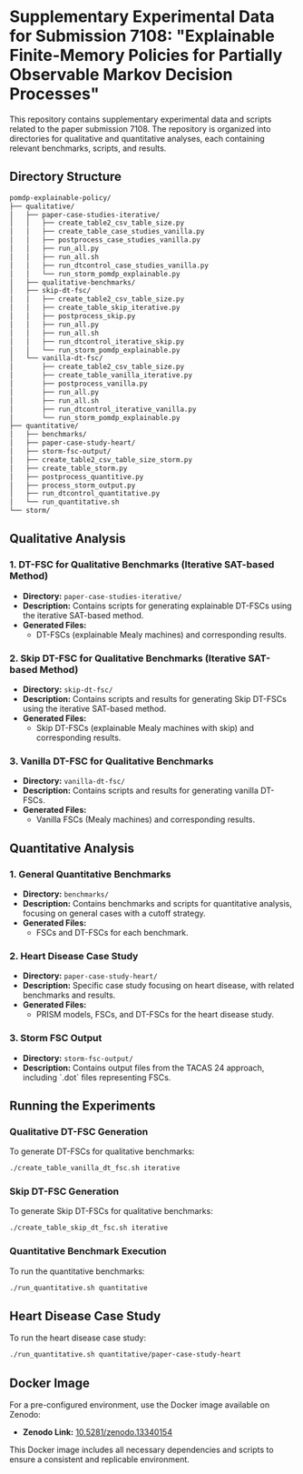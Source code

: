
# Supplementary Experimental Data for Submission 7108: "Explainable Finite-Memory Policies for Partially Observable Markov Decision Processes"

This repository contains supplementary experimental data and scripts related to the paper submission 7108. The repository is organized into directories for qualitative and quantitative analyses, each containing relevant benchmarks, scripts, and results.

## Directory Structure

```bash
pomdp-explainable-policy/
├── qualitative/
│   ├── paper-case-studies-iterative/
│   │   ├── create_table2_csv_table_size.py
│   │   ├── create_table_case_studies_vanilla.py
│   │   ├── postprocess_case_studies_vanilla.py
│   │   ├── run_all.py
│   │   ├── run_all.sh
│   │   ├── run_dtcontrol_case_studies_vanilla.py
│   │   └── run_storm_pomdp_explainable.py
│   ├── qualitative-benchmarks/
│   ├── skip-dt-fsc/
│   │   ├── create_table2_csv_table_size.py
│   │   ├── create_table_skip_iterative.py
│   │   ├── postprocess_skip.py
│   │   ├── run_all.py
│   │   ├── run_all.sh
│   │   ├── run_dtcontrol_iterative_skip.py
│   │   └── run_storm_pomdp_explainable.py
│   └── vanilla-dt-fsc/
│       ├── create_table2_csv_table_size.py
│       ├── create_table_vanilla_iterative.py
│       ├── postprocess_vanilla.py
│       ├── run_all.py
│       ├── run_all.sh
│       ├── run_dtcontrol_iterative_vanilla.py
│       └── run_storm_pomdp_explainable.py
├── quantitative/
│   ├── benchmarks/
│   ├── paper-case-study-heart/
│   ├── storm-fsc-output/
│   ├── create_table2_csv_table_size_storm.py
│   ├── create_table_storm.py
│   ├── postprocess_quantitive.py
│   ├── process_storm_output.py
│   ├── run_dtcontrol_quantitative.py
│   └── run_quantitative.sh
└── storm/
```

## Qualitative Analysis

### 1. **DT-FSC for Qualitative Benchmarks (Iterative SAT-based Method)**
- **Directory:** `paper-case-studies-iterative/`
- **Description:** Contains scripts for generating explainable DT-FSCs using the iterative SAT-based method.
- **Generated Files:**
  - DT-FSCs (explainable Mealy machines) and corresponding results.

### 2. **Skip DT-FSC for Qualitative Benchmarks (Iterative SAT-based Method)**
- **Directory:** `skip-dt-fsc/`
- **Description:** Contains scripts and results for generating Skip DT-FSCs using the iterative SAT-based method.
- **Generated Files:**
  - Skip DT-FSCs (explainable Mealy machines with skip) and corresponding results.

### 3. **Vanilla DT-FSC for Qualitative Benchmarks**
- **Directory:** `vanilla-dt-fsc/`
- **Description:** Contains scripts and results for generating vanilla DT-FSCs.
- **Generated Files:**
  - Vanilla FSCs (Mealy machines) and corresponding results.

## Quantitative Analysis

### 1. **General Quantitative Benchmarks**
- **Directory:** `benchmarks/`
- **Description:** Contains benchmarks and scripts for quantitative analysis, focusing on general cases with a cutoff strategy.
- **Generated Files:**
  - FSCs and DT-FSCs for each benchmark.

### 2. **Heart Disease Case Study**
- **Directory:** `paper-case-study-heart/`
- **Description:** Specific case study focusing on heart disease, with related benchmarks and results.
- **Generated Files:**
  - PRISM models, FSCs, and DT-FSCs for the heart disease study.

### 3. **Storm FSC Output**
- **Directory:** `storm-fsc-output/`
- **Description:** Contains output files from the TACAS 24 approach, including \`.dot\` files representing FSCs.

## Running the Experiments

### Qualitative DT-FSC Generation
To generate DT-FSCs for qualitative benchmarks:
```bash
./create_table_vanilla_dt_fsc.sh iterative
```

### Skip DT-FSC Generation
To generate Skip DT-FSCs for qualitative benchmarks:
```bash
./create_table_skip_dt_fsc.sh iterative
```

### Quantitative Benchmark Execution
To run the quantitative benchmarks:
```bash
./run_quantitative.sh quantitative
```

## Heart Disease Case Study
To run the heart disease case study:
```bash
./run_quantitative.sh quantitative/paper-case-study-heart
```

## Docker Image

For a pre-configured environment, use the Docker image available on Zenodo:

- **Zenodo Link:** [10.5281/zenodo.13340154](https://doi.org/10.5281/zenodo.13340155)

This Docker image includes all necessary dependencies and scripts to ensure a consistent and replicable environment.
